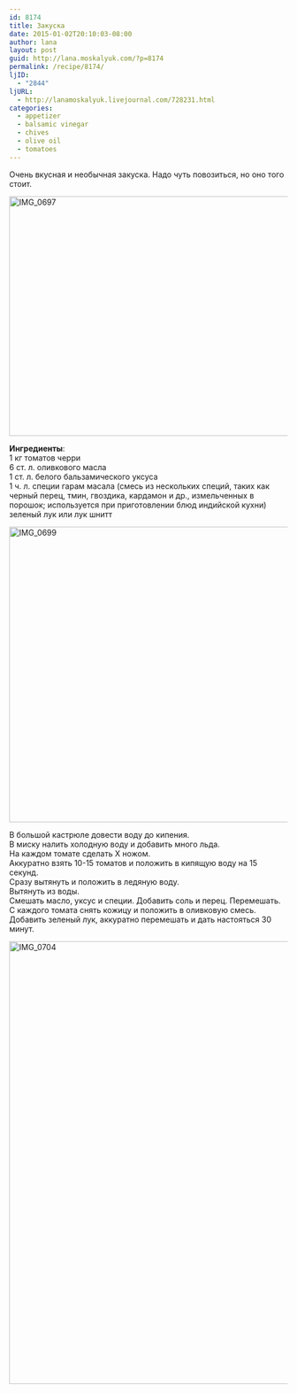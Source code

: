 ```yaml
---
id: 8174
title: Закуска
date: 2015-01-02T20:10:03-08:00
author: lana
layout: post
guid: http://lana.moskalyuk.com/?p=8174
permalink: /recipe/8174/
ljID:
  - "2844"
ljURL:
  - http://lanamoskalyuk.livejournal.com/728231.html
categories:
  - appetizer
  - balsamic vinegar
  - chives
  - olive oil
  - tomatoes
---
```

Очень вкусная и необычная закуска. Надо чуть повозиться, но оно того стоит.

<img loading="lazy" src="https://farm8.staticflickr.com/7566/15993463960_bc441d9ae3_c.jpg" alt="IMG_0697" width="800" height="433" /> 

**Ингредиенты**:  
1 кг томатов черри  
6 ст. л. оливкового масла  
1 ст. л. белого бальзамического уксуса  
1 ч. л. специи гарам масала (смесь из нескольких специй, таких как черный перец, тмин, гвоздика, кардамон и др., измельченных в порошок; используется при приготовлении блюд индийской кухни)  
зеленый лук или лук шнитт

<img loading="lazy" src="https://farm8.staticflickr.com/7511/15993344658_67ee8c62e4_c.jpg" alt="IMG_0699" width="800" height="534" /> 

В большой кастрюле довести воду до кипения.  
В миску налить холодную воду и добавить много льда.  
На каждом томате сделать Х ножом.  
Аккуратно взять 10-15 томатов и положить в кипящую воду на 15 секунд.  
Сразу вытянуть и положить в ледяную воду.  
Вытянуть из воды.  
Смешать масло, уксус и специи. Добавить соль и перец. Перемешать.  
С каждого томата снять кожицу и положить в оливковую смесь.  
Добавить зеленый лук, аккуратно перемешать и дать настояться 30 минут.

<img loading="lazy" src="https://farm8.staticflickr.com/7570/15558416784_78534a14b1_c.jpg" alt="IMG_0704" width="534" height="800" />